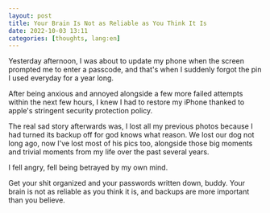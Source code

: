 ```yaml
---
layout: post
title: Your Brain Is Not as Reliable as You Think It Is
date: 2022-10-03 13:11
categories: [thoughts, lang:en]
---
```


Yesterday afternoon, I was about to update my phone when the screen prompted me to enter a passcode, and that's when I suddenly forgot the pin I used everyday for a year long.

After being anxious and annoyed alongside a few more failed attempts within the next few hours, I knew I had to restore my iPhone thanked to apple's stringent security protection policy.

The real sad story afterwards was, I lost all my previous photos because I had turned its backup off for god knows what reason. We lost our dog not long ago, now I've lost most of his pics too, alongside those big moments and trivial moments from my life over the past several years.

I fell angry, fell being betrayed by my own mind.

Get your shit organized and your passwords written down, buddy. Your brain is not as reliable as you think it is, and backups are more important than you believe.

